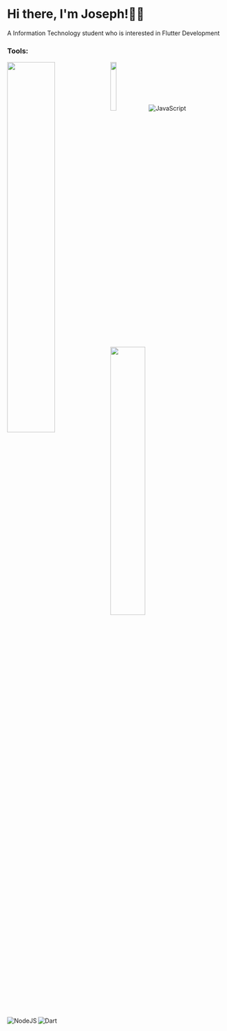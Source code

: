 # Hi there, I'm Joseph!👏🏻

A Information Technology student who is interested in Flutter Development
### Tools:

<img align="bottom" width= "17%" src="https://img.shields.io/badge/Visual%20Studio%20Code-0078d7.svg?style=for-the-badge&logo=visual-studio-code&logoColor=white"/>

<img align="left" width= "47%" src="https://github-readme-stats.vercel.app/api?username=joseph&show_icons=true&theme=radical"/>

<img align="left" width="40%" src="https://github-readme-stats.vercel.app/api/top-langs/?username=joseph&layout=compact"/>
<img align="left" alt="NodeJS" src="https://img.shields.io/badge/node.js-%2343853D.svg?style=for-the-badge&logo=node-dot-js&logoColor=white"/>
<img align="left" alt="Dart" src="https://img.shields.io/badge/dart-%230175C2.svg?style=for-the-badge&logo=dart&logoColor=white"/>
<img alt="JavaScript" src="https://img.shields.io/badge/javascript-%23323330.svg?style=for-the-badge&logo=javascript&logoColor=%23F7DF1E"/>
